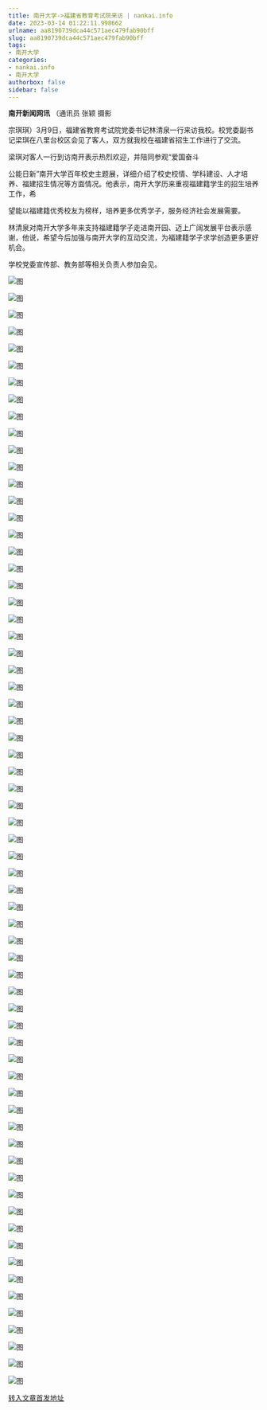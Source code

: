 ```yaml
---
title: 南开大学->福建省教育考试院来访 | nankai.info
date: 2023-03-14 01:22:11.998662
urlname: aa8190739dca44c571aec479fab90bff
slug: aa8190739dca44c571aec479fab90bff
tags: 
- 南开大学
categories:
- nankai.info
- 南开大学
authorbox: false
sidebar: false
---
```

**南开新闻网讯** （通讯员 张颖 摄影

宗琪琪）3月9日，福建省教育考试院党委书记林清泉一行来访我校。校党委副书记梁琪在八里台校区会见了客人，双方就我校在福建省招生工作进行了交流。

梁琪对客人一行到访南开表示热烈欢迎，并陪同参观“爱国奋斗

公能日新”南开大学百年校史主题展，详细介绍了校史校情、学科建设、人才培养、福建招生情况等方面情况。他表示，南开大学历来重视福建籍学生的招生培养工作，希
<!--more-->
望能以福建籍优秀校友为榜样，培养更多优秀学子，服务经济社会发展需要。

林清泉对南开大学多年来支持福建籍学子走进南开园、迈上广阔发展平台表示感谢，他说，希望今后加强与南开大学的互动交流，为福建籍学子求学创造更多更好机会。

学校党委宣传部、教务部等相关负责人参加会见。

![图](http://news.nankai.edu.cn/ywsd/system/2023/03/10/g)

![图](http://news.nankai.edu.cn/ywsd/system/2023/03/10/p)

![图](http://news.nankai.edu.cn/ywsd/system/2023/03/10/j)

![图](http://news.nankai.edu.cn/ywsd/system/2023/03/10/)

![图](http://news.nankai.edu.cn/ywsd/system/2023/03/10/f)

![图](http://news.nankai.edu.cn/ywsd/system/2023/03/10/3)

![图](http://news.nankai.edu.cn/ywsd/system/2023/03/10/0)

![图](http://news.nankai.edu.cn/ywsd/system/2023/03/10/4)

![图](http://news.nankai.edu.cn/ywsd/system/2023/03/10/9)

![图](http://news.nankai.edu.cn/ywsd/system/2023/03/10/0)

![图](http://news.nankai.edu.cn/ywsd/system/2023/03/10/e)

![图](http://news.nankai.edu.cn/ywsd/system/2023/03/10/d)

![图](http://news.nankai.edu.cn/ywsd/system/2023/03/10/_)

![图](http://news.nankai.edu.cn/ywsd/system/2023/03/10/6)

![图](http://news.nankai.edu.cn/ywsd/system/2023/03/10/0)

![图](http://news.nankai.edu.cn/ywsd/system/2023/03/10/3)

![图](http://news.nankai.edu.cn/ywsd/system/2023/03/10/0)

![图](http://news.nankai.edu.cn/ywsd/system/2023/03/10/5)

![图](http://news.nankai.edu.cn/ywsd/system/2023/03/10/0)

![图](http://news.nankai.edu.cn/ywsd/system/2023/03/10/0)

![图](http://news.nankai.edu.cn/ywsd/system/2023/03/10/0)

![图](http://news.nankai.edu.cn/ywsd/system/2023/03/10/3)

![图](http://news.nankai.edu.cn/ywsd/system/2023/03/10/0)

![图](http://news.nankai.edu.cn/ywsd/system/2023/03/10/0)

![图](http://news.nankai.edu.cn/)

![图](http://news.nankai.edu.cn/ywsd/system/2023/03/10/3)

![图](http://news.nankai.edu.cn/ywsd/system/2023/03/10/0)

![图](http://news.nankai.edu.cn/ywsd/system/2023/03/10/5)

![图](http://news.nankai.edu.cn/)

![图](http://news.nankai.edu.cn/ywsd/system/2023/03/10/0)

![图](http://news.nankai.edu.cn/ywsd/system/2023/03/10/0)

![图](http://news.nankai.edu.cn/ywsd/system/2023/03/10/0)

![图](http://news.nankai.edu.cn/)

![图](http://news.nankai.edu.cn/ywsd/system/2023/03/10/3)

![图](http://news.nankai.edu.cn/ywsd/system/2023/03/10/0)

![图](http://news.nankai.edu.cn/ywsd/system/2023/03/10/0)

![图](http://news.nankai.edu.cn/)

![图](http://news.nankai.edu.cn/ywsd/system/2023/03/10/c)

![图](http://news.nankai.edu.cn/ywsd/system/2023/03/10/i)

![图](http://news.nankai.edu.cn/ywsd/system/2023/03/10/p)

![图](http://news.nankai.edu.cn/)

![图](http://news.nankai.edu.cn/ywsd/system/2023/03/10/n)

![图](http://news.nankai.edu.cn/ywsd/system/2023/03/10/c)

![图](http://news.nankai.edu.cn/ywsd/system/2023/03/10/)

![图](http://news.nankai.edu.cn/ywsd/system/2023/03/10/u)

![图](http://news.nankai.edu.cn/ywsd/system/2023/03/10/d)

![图](http://news.nankai.edu.cn/ywsd/system/2023/03/10/e)

![图](http://news.nankai.edu.cn/ywsd/system/2023/03/10/)

![图](http://news.nankai.edu.cn/ywsd/system/2023/03/10/i)

![图](http://news.nankai.edu.cn/ywsd/system/2023/03/10/a)

![图](http://news.nankai.edu.cn/ywsd/system/2023/03/10/k)

![图](http://news.nankai.edu.cn/ywsd/system/2023/03/10/n)

![图](http://news.nankai.edu.cn/ywsd/system/2023/03/10/a)

![图](http://news.nankai.edu.cn/ywsd/system/2023/03/10/n)

![图](http://news.nankai.edu.cn/ywsd/system/2023/03/10/)

![图](http://news.nankai.edu.cn/ywsd/system/2023/03/10/s)

![图](http://news.nankai.edu.cn/ywsd/system/2023/03/10/w)

![图](http://news.nankai.edu.cn/ywsd/system/2023/03/10/e)

![图](http://news.nankai.edu.cn/ywsd/system/2023/03/10/n)

![图](http://news.nankai.edu.cn/)

![图](http://news.nankai.edu.cn/)

![图](http://news.nankai.edu.cn/ywsd/system/2023/03/10/:)

![图](http://news.nankai.edu.cn/ywsd/system/2023/03/10/p)

![图](http://news.nankai.edu.cn/ywsd/system/2023/03/10/t)

![图](http://news.nankai.edu.cn/ywsd/system/2023/03/10/t)

![图](http://news.nankai.edu.cn/ywsd/system/2023/03/10/h)

[转入文章首发地址](http://news.nankai.edu.cn/ywsd/system/2023/03/10/030054743.shtml)